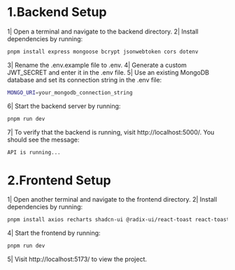 # 1.Backend Setup
   
1| Open a terminal and navigate to the backend directory.
2| Install dependencies by running:

```bash
pnpm install express mongoose bcrypt jsonwebtoken cors dotenv
```

3| Rename the .env.example file to .env.
4| Generate a custom JWT_SECRET and enter it in the .env file.
5| Use an existing MongoDB database and set its connection string in the .env file:

```bash
MONGO_URI=your_mongodb_connection_string
```

6| Start the backend server by running:

```bash
pnpm run dev
```

7| To verify that the backend is running, visit http://localhost:5000/. You should see the message:

```bash
API is running...
```

# 2.Frontend Setup

1| Open another terminal and navigate to the frontend directory.
2| Install dependencies by running:

```bash
pnpm install axios recharts shadcn-ui @radix-ui/react-toast react-toastify
```

4| Start the frontend by running:

```bash
pnpm run dev
```

5| Visit http://localhost:5173/ to view the project.
